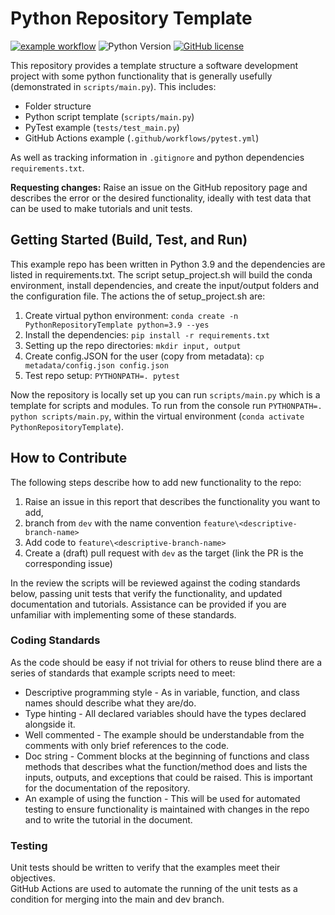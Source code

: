 # Python Repository Template

[![example workflow](https://github.com/dgahle/PythonRepositoryTemplate/actions/workflows/pytest.yml/badge.svg?branch=main)](https://github.com/dgahle/PythonRepositoryTemplate/actions/workflows/pytest.yml)
![Python Version](https://img.shields.io/badge/python->=3.9-blue)
[![GitHub license](https://img.shields.io/badge/license-MIT-blue)](https://github.com/dgahle/PythonRepositoryTemplate/blob/main/LICENSE)

This repository provides a template structure a software development project with some python functionality that is 
generally usefully (demonstrated in `scripts/main.py`).
This includes:
- Folder structure
- Python script template (`scripts/main.py`)
- PyTest example (`tests/test_main.py`)
- GitHub Actions example (`.github/workflows/pytest.yml`)

As well as tracking information in `.gitignore` and python dependencies `requirements.txt`.

__Requesting changes:__ Raise an issue on the GitHub repository page and describes the error or the desired 
functionality, ideally with test data that can be used to make tutorials and unit tests.

## Getting Started (Build, Test, and Run)

This example repo has been written in Python 3.9 and the dependencies are listed in requirements.txt.
The script setup_project.sh will build the conda environment, install dependencies, and create the input/output folders 
and the configuration file.
The actions the of setup_project.sh are:
1. Create virtual python environment:
`conda create -n PythonRepositoryTemplate python=3.9 --yes`
2. Install the dependencies:
`pip install -r requirements.txt`
3. Setting up the repo directories:
`mkdir input, output`
4. Create config.JSON for the user (copy from metadata):
`cp metadata/config.json config.json`
5. Test repo setup:
`PYTHONPATH=. pytest`

Now the repository is locally set up you can run `scripts/main.py` which is a template for scripts and modules.
To run from the console run `PYTHONPATH=. python scripts/main.py`, within the virtual environment 
(`conda activate PythonRepositoryTemplate`).

## How to Contribute

The following steps describe how to add new functionality to the repo:
1. Raise an issue in this report that describes the functionality you want to add, 
2. branch from `dev` with the name convention `feature\<descriptive-branch-name>`
3. Add code to `feature\<descriptive-branch-name>`
4. Create a (draft) pull request with `dev` as the target (link the PR is the corresponding issue)

In the review the scripts will be reviewed against the coding standards below, passing unit tests that verify the 
functionality, and updated documentation and tutorials. 
Assistance can be provided if you are unfamiliar with implementing some of these standards. 

### Coding Standards

As the code should be easy if not trivial for others to reuse blind there are a series of standards that example 
scripts need to meet:
- Descriptive programming style - As in variable, function, and class names should describe what they are/do.
- Type hinting - All declared variables should have the types declared alongside it.
- Well commented - The example should be understandable from the comments with only brief references to the code.
- Doc string - Comment blocks at the beginning of functions and class methods that describes what the function/method 
does and lists the inputs, outputs, and exceptions that could be raised. This is important for the documentation of the 
repository.
- An example of using the function - This will be used for automated testing to ensure functionality is maintained with
changes in the repo and to write the tutorial in the document.

### Testing

Unit tests should be written to verify that the examples meet their objectives.  
GitHub Actions are used to automate the running of the unit tests as a condition for merging into the main and dev 
branch.
